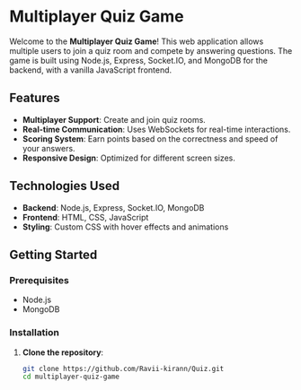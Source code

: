 # Multiplayer Quiz Game

Welcome to the **Multiplayer Quiz Game**! This web application allows multiple users to join a quiz room and compete by answering questions. The game is built using Node.js, Express, Socket.IO, and MongoDB for the backend, with a vanilla JavaScript frontend.

## Features

- **Multiplayer Support**: Create and join quiz rooms.
- **Real-time Communication**: Uses WebSockets for real-time interactions.
- **Scoring System**: Earn points based on the correctness and speed of your answers.
- **Responsive Design**: Optimized for different screen sizes.

## Technologies Used

- **Backend**: Node.js, Express, Socket.IO, MongoDB
- **Frontend**: HTML, CSS, JavaScript
- **Styling**: Custom CSS with hover effects and animations

## Getting Started

### Prerequisites

- Node.js
- MongoDB

### Installation

1. **Clone the repository**:
   ```bash
   git clone https://github.com/Ravii-kirann/Quiz.git
   cd multiplayer-quiz-game
